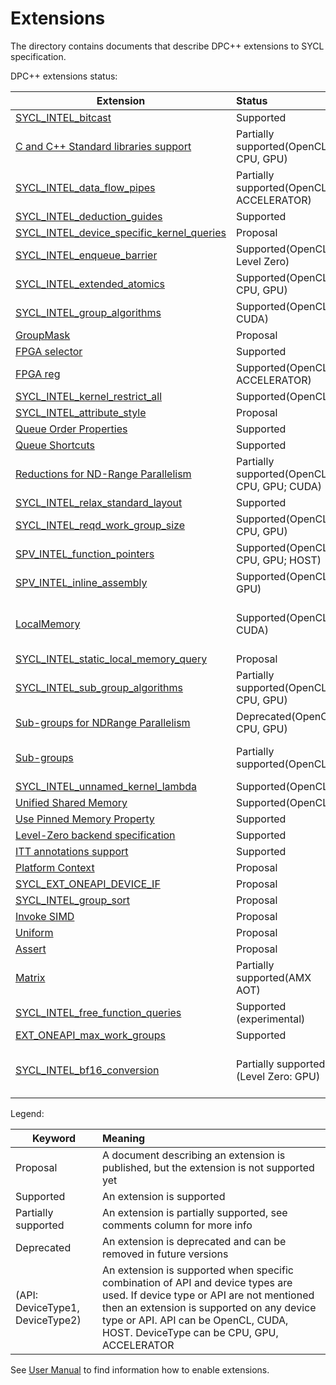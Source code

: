# Extensions

The directory contains documents that describe DPC++ extensions to SYCL
specification.

DPC++ extensions status:

|  Extension  |    Status   |   Comment   |
|-------------|:------------|:------------|
| [SYCL_INTEL_bitcast](Bitcast/SYCL_INTEL_bitcast.asciidoc)                                                                   | Supported                                 | As sycl::detail::bit_cast |
| [C and C++ Standard libraries support](C-CXX-StandardLibrary/C-CXX-StandardLibrary.rst)                                     | Partially supported(OpenCL: CPU, GPU)     | |
| [SYCL_INTEL_data_flow_pipes](DataFlowPipes/data_flow_pipes.asciidoc)                                                        | Partially supported(OpenCL: ACCELERATOR)  | kernel_host_pipe_support part is not implemented |
| [SYCL_INTEL_deduction_guides](deduction_guides/SYCL_INTEL_deduction_guides.asciidoc)                                        | Supported                                 | |
| [SYCL_INTEL_device_specific_kernel_queries](DeviceSpecificKernelQueries/SYCL_INTEL_device_specific_kernel_queries.asciidoc) | Proposal                                  | |
| [SYCL_INTEL_enqueue_barrier](EnqueueBarrier/enqueue_barrier.asciidoc)                                                       | Supported(OpenCL, Level Zero)             | |
| [SYCL_INTEL_extended_atomics](ExtendedAtomics/SYCL_INTEL_extended_atomics.asciidoc)                                         | Supported(OpenCL: CPU, GPU)               | |
| [SYCL_INTEL_group_algorithms](GroupAlgorithms/SYCL_INTEL_group_algorithms.asciidoc)                                         | Supported(OpenCL; CUDA)                   | |
| [GroupMask](GroupMask/GroupMask.asciidoc)                                                                                   | Proposal                                  | |
| [FPGA selector](IntelFPGA/FPGASelector.md)                                                                                  | Supported                                 | |
| [FPGA reg](IntelFPGA/FPGAReg.md)                                                                                            | Supported(OpenCL: ACCELERATOR)            | |
| [SYCL_INTEL_kernel_restrict_all](KernelRestrictAll/SYCL_INTEL_kernel_restrict_all.asciidoc)                                 | Supported(OpenCL)                         | |
| [SYCL_INTEL_attribute_style](KernelRHSAttributes/SYCL_INTEL_attribute_style.asciidoc)                                       | Proposal                                  | |
| [Queue Order Properties](OrderedQueue/OrderedQueue_v2.adoc)                                                                 | Supported                                 | |
| [Queue Shortcuts](QueueShortcuts/QueueShortcuts.adoc)                                                                       | Supported                                 | |
| [Reductions for ND-Range Parallelism](Reduction/Reduction.md)                                                               | Partially supported(OpenCL: CPU, GPU; CUDA) | Not supported: multiple reduction vars, multi-dimensional reduction vars |
| [SYCL_INTEL_relax_standard_layout](RelaxStdLayout/SYCL_INTEL_relax_standard_layout.asciidoc)                                | Supported                                 | |
| [SYCL_INTEL_reqd_work_group_size](ReqdWorkGroupSize/SYCL_INTEL_reqd_work_group_size.asciidoc)                               | Supported(OpenCL: CPU, GPU)               | |
| [SPV_INTEL_function_pointers](SPIRV/SPV_INTEL_function_pointers.asciidoc)                                                   | Supported(OpenCL: CPU, GPU; HOST)         | |
| [SPV_INTEL_inline_assembly](SPIRV/SPV_INTEL_inline_assembly.asciidoc)                                                       | Supported(OpenCL: GPU)                    | |
| [LocalMemory](LocalMemory/LocalMemory.asciidoc)                                                                             | Supported(OpenCL; CUDA)                   | Revision 1 of the spec is fully supported, future revisions are expected to expand the functionality |
| [SYCL_INTEL_static_local_memory_query](StaticLocalMemoryQuery/SYCL_INTEL_static_local_memory_query.asciidoc)                | Proposal                                  | |
| [SYCL_INTEL_sub_group_algorithms](SubGroupAlgorithms/SYCL_INTEL_sub_group_algorithms.asciidoc)                              | Partially supported(OpenCL: CPU, GPU)     | Features from SYCL_INTEL_group_algorithms extended to sub-groups |
| [Sub-groups for NDRange Parallelism](SubGroupNDRange/SubGroupNDRange.md)                                                    | Deprecated(OpenCL: CPU, GPU)              | |
| [Sub-groups](SubGroup/SYCL_INTEL_sub_group.asciidoc)                                                                        | Partially supported(OpenCL)               | Not supported: auto/stable sizes, stable query, compiler flags |
| [SYCL_INTEL_unnamed_kernel_lambda](UnnamedKernelLambda/SYCL_INTEL_unnamed_kernel_lambda.asciidoc)                           | Supported(OpenCL)                         | |
| [Unified Shared Memory](USM/USM.adoc)                                                                                       | Supported(OpenCL)                         | |
| [Use Pinned Memory Property](UsePinnedMemoryProperty/UsePinnedMemoryPropery.adoc)                                           | Supported                                 | |
| [Level-Zero backend specification](LevelZeroBackend/LevelZeroBackend.md)                                           	      | Supported                                 | |
| [ITT annotations support](ITTAnnotations/ITTAnnotations.rst) | Supported | |
| [Platform Context](PlatformContext/PlatformContext.adoc) | Proposal | |
| [SYCL_EXT_ONEAPI_DEVICE_IF](DeviceIf/device_if.asciidoc) | Proposal | |
| [SYCL_INTEL_group_sort](GroupAlgorithms/SYCL_INTEL_group_sort.asciidoc)                                                     | Proposal                                  | |
| [Invoke SIMD](InvokeSIMD/InvokeSIMD.asciidoc)                                                                               | Proposal                                  | |
| [Uniform](Uniform/Uniform.asciidoc)                                                                                         | Proposal                                  | |
| [Assert](Assert/SYCL_ONEAPI_ASSERT.asciidoc)                                                                                | Proposal                                  | |
| [Matrix](Matrix/dpcpp-joint-matrix.asciidoc)                                                                                | Partially supported(AMX AOT)              | Not supported: dynamic-extent, wg and wi scopes, layouts other than packed|
| [SYCL_INTEL_free_function_queries](FreeFunctionQueries/SYCL_INTEL_free_function_queries.asciidoc)                           | Supported (experimental)                  | |
| [EXT_ONEAPI_max_work_groups](MaxWorkGroupQueries/max_work_group_query.md)                                                   | Supported                                 | |
| [SYCL_INTEL_bf16_conversion](Bf16Conversion/SYCL_INTEL_bf16_conversion.asciidoc)                                            | Partially supported (Level Zero: GPU)     | Currently available only on Xe HP GPU. ext_intel_bf16_conversion aspect is not supported. |

Legend:

|  Keyword    |   Meaning   |
|-------------|:------------|
|  Proposal                        | A document describing an extension is published, but the extension is not supported yet |
|  Supported                       | An extension is supported |
|  Partially supported             | An extension is partially supported, see comments column for more info |
|  Deprecated                      | An extension is deprecated and can be removed in future versions |
|  (API: DeviceType1, DeviceType2) | An extension is supported when specific combination of API and device types are used. If device type or API are not mentioned then an extension is supported on any device type or API. API can be OpenCL, CUDA, HOST. DeviceType can be CPU, GPU, ACCELERATOR |


See [User Manual](../UsersManual.md) to find information how to enable extensions.
